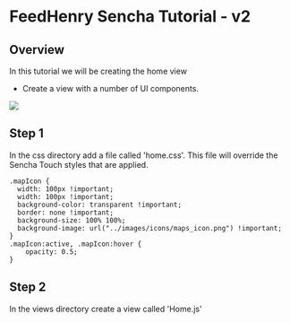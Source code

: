 # FeedHenry Sencha Tutorial - v2

## Overview

In this tutorial we will be creating the home view

* Create a view with a number of UI components.

![](https://github.com/feedhenry/Training-Demo-App/raw/v1/docs/HomeView.png)

## Step 1

In the css directory add a file called 'home.css'. This file will override the Sencha Touch styles that are applied.

	.mapIcon {
	  width: 100px !important;
	  width: 100px !important;
	  background-color: transparent !important;
	  border: none !important;
	  background-size: 100% 100%;
	  background-image: url("../images/icons/maps_icon.png") !important;
	}
	.mapIcon:active, .mapIcon:hover {
		opacity: 0.5;
	}

## Step 2

In the views directory create a view called 'Home.js'
